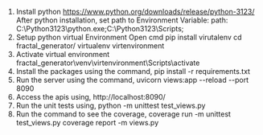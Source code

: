 1. Install python
https://www.python.org/downloads/release/python-3123/
After python installation, set path to Environment Variable:
path: C:\Python3123\python.exe;C:\Python3123\Scripts;
2. Setup python virtual Environment
Open cmd
pip install virutalenv
cd fractal_generator/
virtualenv virtenvironment
3. Activate virtual environment
fractal_generator\venv\virtenvironment\\Scripts\activate
4. Install the packages using the command,
pip install -r requirements.txt
5. Run the server using the command,
uvicorn views:app --reload --port 8090
6. Access the apis using,
http://localhost:8090/<endpointname>
7. Run the unit tests using,
python -m unittest test_views.py
8. Run the command to see the coverage,
coverage run -m unittest test_views.py
coverage report -m views.py



